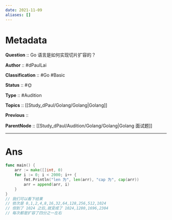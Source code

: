 ```yaml
---
date: 2021-11-09
aliases: []
---
```


# Metadata

**Question** :: Go 语言是如何实现切片扩容的？

**Author** :: #dPaulLai

**Classification** :: #Go #Basic 

**Status** :: #🌞 

**Type** :: #Audition 

**Topics** :: [[Study_dPaul/Golang/Golang|Golang]]

**Previous** ::

**ParentNode** :: [[Study_dPaul/Audition/Golang/Golang|Golang 面试题]]

---

# Ans
```go
func main() {
	arr := make([]int, 0)
	for i := 0; i < 2000; i++ {
		fmt.Println("len 为", len(arr), "cap 为", cap(arr))
		arr = append(arr, i) 
	}
} 
// 我们可以看下结果 
// 依次是 0,1,2,4,8,16,32,64,128,256,512,1024 
// 但到了 1024 之后,就变成了 1024,1280,1696,2304 
// 每次都是扩容了四分之一左右
```